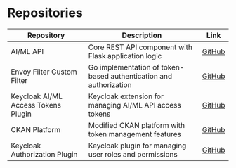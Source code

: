 # Repositories

| Repository | Description | Link |
|------------|-------------|------|
| AI/ML API | Core REST API component with Flask application logic | [GitHub](https://github.com/ALTERNATIVE-EU/ai-ml-api) |
| Envoy Filter Custom Filter | Go implementation of token-based authentication and authorization | [GitHub](https://github.com/ALTERNATIVE-EU/auth-envoy-filter) |
| Keycloak AI/ML Access Tokens Plugin | Keycloak extension for managing AI/ML API access tokens | [GitHub](https://github.com/ALTERNATIVE-EU/ckanext-keycloak_access_token) |
| CKAN Platform | Modified CKAN platform with token management features | [GitHub](https://github.com/ALTERNATIVE-EU/platform-deployment) |
| Keycloak Authorization Plugin | Keycloak plugin for managing user roles and permissions | [GitHub](https://github.com/ALTERNATIVE-EU/ckanext-keycloak_auth) |
